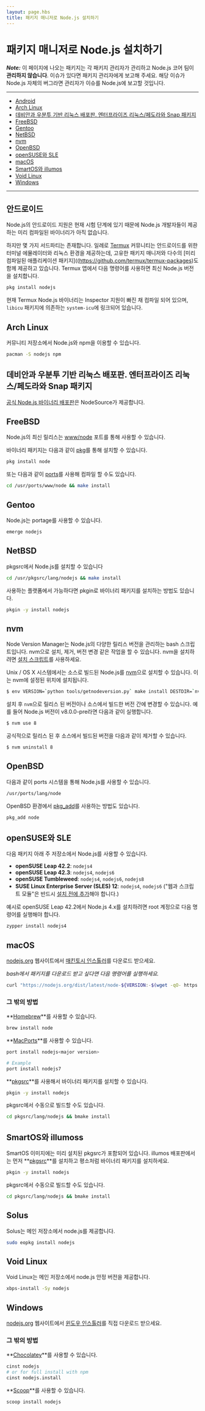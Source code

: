 ```yaml
---
layout: page.hbs
title: 패키지 매니저로 Node.js 설치하기
---
```


<!--
# Installing Node.js via package manager

***Note:*** The packages on this page are maintained and supported by their respective packagers, **not** the Node.js core team. Please report any issues you encounter to the package maintainer. If it turns out your issue is a bug in Node.js itself, the maintainer will report the issue upstream.

----------------------------

* [Android](#android)
* [Arch Linux](#arch-linux)
* [Debian and Ubuntu based Linux distributions, Enterprise Linux/Fedora and Snap packages](#debian-and-ubuntu-based-linux-distributions-enterprise-linux-fedora-and-snap-packages)
* [FreeBSD](#freebsd)
* [Gentoo](#gentoo)
* [NetBSD](#netbsd)
* [nvm](#nvm)
* [OpenBSD](#openbsd)
* [openSUSE and SLE](#opensuse-and-sle)
* [macOS](#macos)
* [SmartOS and illumos](#smartos-and-illumos)
* [Solus](#solus)
* [Void Linux](#void-linux)
* [Windows](#windows)

----------------------------
-->
# 패키지 매니저로 Node.js 설치하기

***Note:*** 이 페이지에 나오는 패키지는 각 패키지 관리자가 관리하고 Node.js 코어 팀이
**관리하지 않습니다**. 이슈가 있다면 패키지 관리자에게 보고해 주세요. 해당 이슈가 Node.js 자체의
버그라면 관리자가 이슈를 Node.js에 보고할 것입니다.

----------------------------

* [Android](#android)
* [Arch Linux](#arch-linux)
* [데비안과 우분투 기반 리눅스 배포판. 엔터프라이즈 리눅스/페도라와 Snap 패키지](#debian-and-ubuntu-based-linux-distributions-enterprise-linux-fedora-and-snap-packages)
* [FreeBSD](#freebsd)
* [Gentoo](#gentoo)
* [NetBSD](#netbsd)
* [nvm](#nvm)
* [OpenBSD](#openbsd)
* [openSUSE와 SLE](#opensuse-sle)
* [macOS](#macos)
* [SmartOS와 illumos](#smartos-illumos)
* [Void Linux](#void-linux)
* [Windows](#windows)

----------------------------

<!--
## Android

Android support is still experimental in Node.js, so precompiled binaries are not yet provided by Node.js developers.

However, there are some third-party solutions. For example, [Termux](https://termux.com/) community provides terminal emulator and Linux environment for Android, as well as own package manager and [extensive collection](https://github.com/termux/termux-packages) of many precompiled applications. This command in Termux app will install the last available Node.js version:

```bash
pkg install nodejs
```

Currently, Termux Node.js binaries are compiled without Inspector support and linked against `system-icu` (depending on `libicu` package).
-->
## 안드로이드

Node.js의 안드로이드 지원은 현재 시험 단계에 있기 때문에 Node.js 개발자들이 제공하는 미리 컴파일된 바이너리가 아직 없습니다.

하지만 몇 가지 서드파티는 존재합니다. 일례로 [Termux](https://termux.com/) 커뮤니티는 안드로이드를 위한 터미널 에뮬레이터와 리눅스 환경을 제공하는데, 고유한 패키지 매니저와 다수의 [미리 컴파일된 애플리케이션 패키지]((https://github.com/termux/termux-packages)도 함께 제공하고 있습니다. Termux 앱에서 다음 명령어를 사용하면 최신 Node.js 버전을 설치합니다.

```bash
pkg install nodejs
```

현재 Termux Node.js 바이너리는 Inspector 지원이 빠진 채 컴파일 되어 있으며, `libicu` 패키지에 의존하는 `system-icu`에 링크되어 있습니다.

<!--
## Arch Linux

Node.js and npm packages are available in the Community Repository.

```bash
pacman -S nodejs npm
```
-->
## Arch Linux

커뮤니티 저장소에서 Node.js와 npm을 이용할 수 있습니다.

```bash
pacman -S nodejs npm
```

<!--
## Debian and Ubuntu based Linux distributions, Enterprise Linux/Fedora and Snap packages

[Official Node.js binary distributions](https://github.com/nodesource/distributions/blob/master/README.md) are provided by NodeSource.
-->
<h2>데비안과 우분투 기반 리눅스 배포판. 엔터프라이즈 리눅스/페도라와 Snap 패키지<a name="debian-and-ubuntu-based-linux-distributions-enterprise-linux-fedora-and-snap-packages" class="anchor" href="#debian-and-ubuntu-based-linux-distributions-enterprise-linux-fedora-and-snap-packages"></a></h2>

[공식 Node.js 바이너리 배포판](https://github.com/nodesource/distributions/blob/master/README.md)은 NodeSource가 제공합니다.

<!--
## FreeBSD

The most recent release of Node.js is available via the [www/node](http://freshports.org/www/node) port.

Install a binary package via [pkg](https://www.freebsd.org/cgi/man.cgi?pkg):

```bash
pkg install node
```

Or compile it on your own using [ports](https://www.freebsd.org/cgi/man.cgi?ports):

```bash
cd /usr/ports/www/node && make install
```

-->
## FreeBSD

Node.js의 최신 릴리스는 [www/node](http://freshports.org/www/node) 포트를 통해 사용할 수 있습니다.

바이너리 패키지는 다음과 같이 [pkg](https://www.freebsd.org/cgi/man.cgi?pkg)를 통해 설치할 수 있습니다.

```bash
pkg install node
```

또는 다음과 같이 [ports](https://www.freebsd.org/cgi/man.cgi?ports)를 사용해 컴파일 할 수도 있습니다.

```bash
cd /usr/ports/www/node && make install
```

<!--
## Gentoo

Node.js is available in the portage tree.

```bash
emerge nodejs
```
-->
## Gentoo

Node.js는 portage를 사용할 수 있습니다.

```bash
emerge nodejs
```

<!--
## NetBSD

Node.js is available in the pkgsrc tree:

```bash
cd /usr/pkgsrc/lang/nodejs && make install
```

Or install a binary package (if available for your platform) using pkgin:

```bash
pkgin -y install nodejs
```
-->
## NetBSD

pkgsrc에서 Node.js를 설치할 수 있습니다

```bash
cd /usr/pkgsrc/lang/nodejs && make install
```

사용하는 플랫폼에서 가능하다면 pkgin로 바이너리 패키지를 설치하는 방법도 있습니다.

```bash
pkgin -y install nodejs
```

<!--
## nvm
Node Version Manager is a bash script used to manage multiple released Node.js versions. It allows
you to perform operations like install, uninstall, switch version, etc.
To install nvm, use this [install script](https://github.com/creationix/nvm#install-script).

On Unix / OS X systems Node.js built from source can be installed using
[nvm](https://github.com/creationix/nvm) by installing into the location that nvm expects:

```bash
$ env VERSION=`python tools/getnodeversion.py` make install DESTDIR=`nvm_version_path v$VERSION` PREFIX=""
```

After this you can use `nvm` to switch between released versions and versions
built from source.
For example, if the version of Node.js is v8.0.0-pre:

```bash
$ nvm use 8
```

Once the official release is out you will want to uninstall the version built
from source:

```bash
$ nvm uninstall 8
```
-->

## nvm
Node Version Manager는 Node.js의 다양한 릴리스 버전을 관리하는 bash 스크립트입니다. nvm으로
설치, 제거, 버전 변경 같은 작업을 할 수 있습니다. nvm을 설치하려면
[설치 스크립트](https://github.com/creationix/nvm#install-script)를 사용하세요.

Unix / OS X 시스템에서는 소스로 빌드된 Node.js를
[nvm](https://github.com/creationix/nvm)으로 설치할 수 있습니다.
이는 nvm에 설정된 위치에 설치됩니다.

```bash
$ env VERSION=`python tools/getnodeversion.py` make install DESTDIR=`nvm_version_path v$VERSION` PREFIX=""
```

설치 후 `nvm`으로 릴리스 된 버전이나 소스에서 빌드한 버전 간에 변경할 수 있습니다.
예를 들어 Node.js 버전이 v8.0.0-pre라면 다음과 같이 실행합니다.

```bash
$ nvm use 8
```

공식적으로 릴리스 된 후 소스에서 빌드된 버전을 다음과 같이 제거할 수 있습니다.

```bash
$ nvm uninstall 8
```

<!--
## OpenBSD

Node.js is available through the ports system.

```bash
/usr/ports/lang/node
```

Using [pkg_add](http://man.openbsd.org/OpenBSD-current/man1/pkg_add.1) on OpenBSD:

```bash
pkg_add node
```
-->
## OpenBSD

다음과 같이 ports 시스템을 통해 Node.js를 사용할 수 있습니다.

```bash
/usr/ports/lang/node
```

OpenBSD 환경에서 [pkg_add](http://man.openbsd.org/OpenBSD-current/man1/pkg_add.1)를 사용하는 방법도 있습니다.

```bash
pkg_add node
```

<!--
## openSUSE and SLE

Node.js is available in the main repositories under the following packages:

* **openSUSE Leap 42.2**: `nodejs4`
* **openSUSE Leap 42.3**: `nodejs4`, `nodejs6`
* **openSUSE Tumbleweed**: `nodejs4`, `nodejs6`, `nodejs8`
* **SUSE Linux Enterprise Server (SLES) 12**: `nodejs4`, `nodejs6`
  (The "Web and Scripting Module" must be [added before installing](https://www.suse.com/documentation/sles-12/book_sle_deployment/data/sec_add-ons_extensions.html).)
For example, to install Node.js 4.x on openSUSE Leap 42.2, run the following as root:

```bash
zypper install nodejs4
```
-->

<h2>openSUSE와 SLE<a name="opensuse-and-sle" class="anchor" href="#opensuse-and-sle"></a></h2>

다음 패키지 아래 주 저장소에서 Node.js를 사용할 수 있습니다.

* **openSUSE Leap 42.2**: `nodejs4`
* **openSUSE Leap 42.3**: `nodejs4`, `nodejs6`
* **openSUSE Tumbleweed**: `nodejs4`, `nodejs6`, `nodejs8`
* **SUSE Linux Enterprise Server (SLES) 12**: `nodejs4`, `nodejs6`
  ("웹과 스크립트 모듈"은 반드시 [설치 전에 추가](https://www.suse.com/documentation/sles-12/book_sle_deployment/data/sec_add-ons_extensions.html)해야 합니다.)

예시로 openSUSE Leap 42.2에서 Node.js 4.x를 설치하려면 root 계정으로 다음 명령어를 실행해야 합니다.

```bash
zypper install nodejs4
```

<!--
## macOS

Simply download the [macOS Installer](https://nodejs.org/#download) direct from the [nodejs.org](https://nodejs.org) web site.

_If you want to download the package with bash:_

```bash
curl "https://nodejs.org/dist/latest/node-${VERSION:-$(wget -qO- https://nodejs.org/dist/latest/ | sed -nE 's|.*>node-(.*)\.pkg</a>.*|\1|p')}.pkg" > "$HOME/Downloads/node-latest.pkg" && sudo installer -store -pkg "$HOME/Downloads/node-latest.pkg" -target "/"
```
-->
## macOS

[nodejs.org](https://nodejs.org) 웹사이트에서 [매킨토시 인스톨러](https://nodejs.org/#download)를 다운로드 받으세요.

_bash에서 패키지를 다운로드 받고 싶다면 다음 명령어를 실행하세요._

```bash
curl "https://nodejs.org/dist/latest/node-${VERSION:-$(wget -qO- https://nodejs.org/dist/latest/ | sed -nE 's|.*>node-(.*)\.pkg</a>.*|\1|p')}.pkg" > "$HOME/Downloads/node-latest.pkg" && sudo installer -store -pkg "$HOME/Downloads/node-latest.pkg" -target "/"
```

<!--
### Alternatives

Using **[Homebrew](http://brew.sh/)**:

```bash
brew install node
```

Using **[MacPorts](http://www.macports.org/)**:

```bash
port install nodejs<major version>

# Example
port install nodejs7
```

Using **[pkgsrc](https://pkgsrc.joyent.com/install-on-osx/)**:

Install the binary package:

```bash
pkgin -y install nodejs
```

Or build manually from pkgsrc:

```bash
cd pkgsrc/lang/nodejs && bmake install
```
-->
### 그 밖의 방법

**[Homebrew](http://brew.sh/)**를 사용할 수 있습니다.

```bash
brew install node
```

**[MacPorts](http://www.macports.org/)**를 사용할 수 있습니다.

```bash
port install nodejs<major version>

# Example
port install nodejs7
```

**[pkgsrc](https://pkgsrc.joyent.com/install-on-osx/)**를 사용해서
바이너리 패키지를 설치할 수 있습니다.

```bash
pkgin -y install nodejs
```

pkgsrc에서 수동으로 빌드할 수도 있습니다.

```bash
cd pkgsrc/lang/nodejs && bmake install
```

<!--
## SmartOS and illumos

SmartOS images come with pkgsrc pre-installed.  On other illumos distributions, first install **[pkgsrc](https://pkgsrc.joyent.com/install-on-illumos/)**, then you may install the binary package as normal:

```bash
pkgin -y install nodejs
```

Or build manually from pkgsrc:

```bash
cd pkgsrc/lang/nodejs && bmake install
```
-->
<h2>SmartOS와 illumoss<a name="smartos-and-illumos" class="anchor" href="#smartos-and-illumos"></a></h2>

SmartOS 이미지에는 미리 설치된 pkgsrc가 포함되어 있습니다. illumos 배포판에서는 먼저
**[pkgsrc](https://pkgsrc.joyent.com/install-on-illumos/)**를 설치하고 평소처럼
바이너리 패키지를 설치하세요.

```bash
pkgin -y install nodejs
```

pkgsrc에서 수동으로 빌드할 수도 있습니다.

```bash
cd pkgsrc/lang/nodejs && bmake install
```

<!--
## Solus

Solus provides node.js in its main repository.

```bash
sudo eopkg install nodejs
```
-->
## Solus

Solus는 메인 저장소에서 node.js를 제공합니다.

```bash
sudo eopkg install nodejs
```

<!--
## Void Linux

Void Linux ships node.js stable in the main repository.

```bash
xbps-install -Sy nodejs
```
-->
## Void Linux

Void Linux는 메인 저장소에서 node.js 안정 버전을 제공합니다.

```bash
xbps-install -Sy nodejs
```


<!--
## Windows

Simply download the [Windows Installer](https://nodejs.org/#download) directly from the [nodejs.org](https://nodejs.org) web site.

### Alternatives

Using **[Chocolatey](http://chocolatey.org)**:

```bash
cinst nodejs
# or for full install with npm
cinst nodejs.install
```

Using **[Scoop](http://scoop.sh/)**:

```bash
scoop install nodejs
```
-->
## Windows

[nodejs.org](https://nodejs.org) 웹사이트에서
[윈도우 인스톨러](https://nodejs.org/#download)를 직접 다운로드 받으세요.

### 그 밖의 방법

**[Chocolatey](http://chocolatey.org)**를 사용할 수 있습니다.

```bash
cinst nodejs
# or for full install with npm
cinst nodejs.install
```

**[Scoop](http://scoop.sh/)**를 사용할 수 있습니다.

```bash
scoop install nodejs
```
